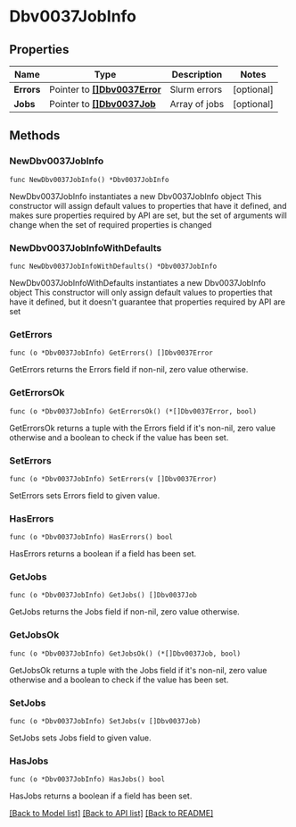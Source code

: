 # Dbv0037JobInfo

## Properties

Name | Type | Description | Notes
------------ | ------------- | ------------- | -------------
**Errors** | Pointer to [**[]Dbv0037Error**](Dbv0037Error.md) | Slurm errors | [optional] 
**Jobs** | Pointer to [**[]Dbv0037Job**](Dbv0037Job.md) | Array of jobs | [optional] 

## Methods

### NewDbv0037JobInfo

`func NewDbv0037JobInfo() *Dbv0037JobInfo`

NewDbv0037JobInfo instantiates a new Dbv0037JobInfo object
This constructor will assign default values to properties that have it defined,
and makes sure properties required by API are set, but the set of arguments
will change when the set of required properties is changed

### NewDbv0037JobInfoWithDefaults

`func NewDbv0037JobInfoWithDefaults() *Dbv0037JobInfo`

NewDbv0037JobInfoWithDefaults instantiates a new Dbv0037JobInfo object
This constructor will only assign default values to properties that have it defined,
but it doesn't guarantee that properties required by API are set

### GetErrors

`func (o *Dbv0037JobInfo) GetErrors() []Dbv0037Error`

GetErrors returns the Errors field if non-nil, zero value otherwise.

### GetErrorsOk

`func (o *Dbv0037JobInfo) GetErrorsOk() (*[]Dbv0037Error, bool)`

GetErrorsOk returns a tuple with the Errors field if it's non-nil, zero value otherwise
and a boolean to check if the value has been set.

### SetErrors

`func (o *Dbv0037JobInfo) SetErrors(v []Dbv0037Error)`

SetErrors sets Errors field to given value.

### HasErrors

`func (o *Dbv0037JobInfo) HasErrors() bool`

HasErrors returns a boolean if a field has been set.

### GetJobs

`func (o *Dbv0037JobInfo) GetJobs() []Dbv0037Job`

GetJobs returns the Jobs field if non-nil, zero value otherwise.

### GetJobsOk

`func (o *Dbv0037JobInfo) GetJobsOk() (*[]Dbv0037Job, bool)`

GetJobsOk returns a tuple with the Jobs field if it's non-nil, zero value otherwise
and a boolean to check if the value has been set.

### SetJobs

`func (o *Dbv0037JobInfo) SetJobs(v []Dbv0037Job)`

SetJobs sets Jobs field to given value.

### HasJobs

`func (o *Dbv0037JobInfo) HasJobs() bool`

HasJobs returns a boolean if a field has been set.


[[Back to Model list]](../README.md#documentation-for-models) [[Back to API list]](../README.md#documentation-for-api-endpoints) [[Back to README]](../README.md)


